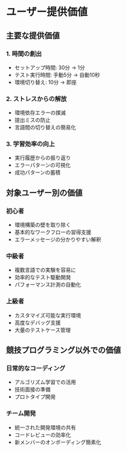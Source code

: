# ユーザー提供価値

## 主要な提供価値

### 1. 時間の創出
- セットアップ時間: 30分 → 1分
- テスト実行時間: 手動5分 → 自動10秒
- 環境切り替え: 10分 → 即座

### 2. ストレスからの解放
- 環境依存エラーの撲滅
- 提出ミスの防止
- 言語間の切り替えの簡易化

### 3. 学習効率の向上
- 実行履歴からの振り返り
- エラーパターンの可視化
- 成功パターンの蓄積

## 対象ユーザー別の価値

### 初心者
- 環境構築の壁を取り除く
- 基本的なワークフローの習得支援
- エラーメッセージの分かりやすい解釈

### 中級者
- 複数言語での実験を容易に
- 効率的なテスト駆動開発
- パフォーマンス計測の自動化

### 上級者
- カスタマイズ可能な実行環境
- 高度なデバッグ支援
- 大量のテストケース管理

## 競技プログラミング以外での価値

### 日常的なコーディング
- アルゴリズム学習での活用
- 技術面接の準備
- プロトタイプ開発

### チーム開発
- 統一された開発環境の共有
- コードレビューの効率化
- 新メンバーのオンボーディング簡素化